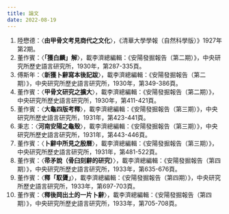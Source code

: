 ```yaml
---
title: 論文
date: 2022-08-19
---
```

1. 陸懋德：〈**由甲骨文考見商代之文化**〉，《清華大學學報（自然科學版）》1927年第2期。
2. 董作賓：〈**「獲白麟」解**〉，載李濟總編輯：《安陽發掘報告（第二期）》，中央研究所歷史語言研究所，1930年，第287-335頁。
3. 傅斯年：〈**新獲卜辭寫本後記跋**〉，載李濟總編輯：《安陽發掘報告（第二期）》，中央研究所歷史語言研究所，1930年，第349-386頁。
4. 董作賓：〈**甲骨文研究之擴大**〉，載李濟總編輯：《安陽發掘報告（第二期）》，中央研究所歷史語言研究所，1930年，第411-421頁。
5. 董作賓：〈**大龜四版考釋**〉，載李濟總編輯：《安陽發掘報告（第三期）》，中央研究所歷史語言研究所，1931年，第423-441頁。
6. 秉志：〈**河南安陽之龜殼**〉，載李濟總編輯：《安陽發掘報告（第三期）》，中央研究所歷史語言研究所，1931年，第443-446頁。
7. 董作賓：〈**卜辭中所見之殷曆**〉，載李濟總編輯：《安陽發掘報告（第三期）》，中央研究所歷史語言研究所，1931年，第481-522頁。
8. 董作賓：〈**帚矛說（骨臼刻辭的研究）**〉，載李濟總編輯：《安陽發掘報告（第四期）》，中央研究所歷史語言研究所，1933年，第635-676頁。
9. 董作賓：〈**釋「馭贗」**〉，載李濟總編輯：《安陽發掘報告（第四期）》，中央研究所歷史語言研究所，1933年，第697-703頁。
10. 董作賓：〈**釋後岡出土的一片卜辭**〉，載李濟總編輯：《安陽發掘報告（第四期）》，中央研究所歷史語言研究所，1933年，第705-708頁。